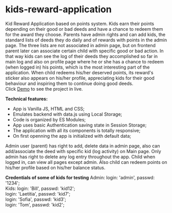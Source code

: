 # kids-reward-application
Kid Reward Application based on points system. Kids earn their points depending on their good or bad deeds and have a chance to redeem them for the award they choose. Parents have admin rights and can add kids, the standard lists of deeds they do daily and of rewards with points in the admin page. The three lists are not associated in admin page, but on frontend parent later can associate certain child with specific good or bad action. In that way kids can see the log of their deeds they accomplished so far in main log and also on profile page where he or she has a chance to redeem (when logged in) his points, which is the most interesting part of the application. When child redeems his/her deserved points, its reward's sticker also appears on his/her profile, appreciating kids for their good behaviour and inspiring them to continue doing good deeds.<br /> 
Click [Demo](https://meerim1987.github.io/kids-reward-application/) to see the project in live. 

**Technical features:**
 - App is Vanilla JS, HTML and CSS;
 - Emulates backend with data.js using Local Storage;
 - Code is organized by ES Modules;
 - App uses basic Authentication saving state in Session Storage;
 - The application with all its components is totally responsive;
 - On first openning the app is initialized with default data;

 
 Admin user (parent) has right to add, delete data in admin page, also can add/associate the deed with specific kid (log activity) on Main page. Only admin has right to delete any log entry throughout the app. 
 Child when logged in, can view all pages except admin. Also child can redeem points on his/her profile based on his/her balance status. 

**Credentials of some of kids for testing**
 Admin: login: 'admin', passwd: '1234';<br />
 Kids: login: 'Bill', passwd: 'kid12';<br />
       login: 'Laetitia', passwd: 'kid7';<br />
       login: 'Sofia', passwd: 'kid3';<br />
       login: 'Tom', passwd: 'kid2';<br />

        






